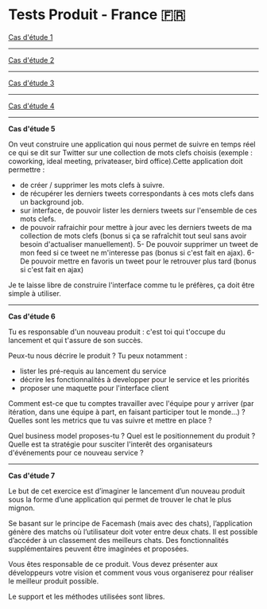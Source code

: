 # Tests Produit - France 🇫🇷

[Cas d'étude 1](../data/pdf/etude_de_cas_1.pdf)

---

[Cas d'étude 2](../data/pdf/etude_de_cas_2.pdf)

___

[Cas d'étude 3](../data/pdf/etude_de_cas_3.pdf)

___

[Cas d'étude 4](../data/pdf/etude_de_cas_4.pdf)

___

**Cas d'étude 5**

On veut construire une application qui nous permet de suivre en temps réel ce qui se dit sur Twitter sur une collection de mots clefs choisis (exemple : coworking, ideal meeting, privateaser, bird office).Cette application doit permettre :
- de créer / supprimer les mots clefs à suivre.
- de récupérer les derniers tweets correspondants à ces mots clefs dans un background job.
- sur interface, de pouvoir lister les derniers tweets sur l'ensemble de ces mots clefs.
- de pouvoir rafraichir pour mettre à jour avec les derniers tweets de ma collection de mots clefs (bonus si ça se rafraîchit tout seul sans avoir besoin d'actualiser manuellement). 5- De pouvoir supprimer un tweet de mon feed si ce tweet ne m'interesse pas (bonus si c'est fait en ajax). 6- De pouvoir mettre en favoris un tweet pour le retrouver plus tard (bonus si c'est fait en ajax)

Je te laisse libre de construire l'interface comme tu le préfères, ça doit être simple à utiliser.

___

**Cas d'étude 6**

Tu es responsable d'un nouveau produit : c'est toi qui t'occupe du lancement et qui t'assure de son succès.

Peux-tu nous décrire le produit ? Tu peux notamment :

- lister les pré-requis au lancement du service
- décrire les fonctionnalités à developper pour le service et les priorités
- proposer une maquette pour l'interface client

Comment est-ce que tu comptes travailler avec l'équipe pour y arriver (par itération, dans une équipe à part, en faisant participer tout le monde...) ?
Quelles sont les metrics que tu vas suivre et mettre en place ?

Quel business model proposes-tu ?
Quel est le positionnement du produit ?
Quelle est ta stratégie pour susciter l'interêt des organisateurs d'événements pour ce nouveau service ?

___

**Cas d'étude 7**

Le but de cet exercice est d’imaginer le lancement d’un nouveau produit sous la forme d’une application qui permet de trouver le chat le plus mignon.

Se basant sur le principe de Facemash (mais avec des chats), l’application génère des matchs où l’utilisateur doit voter entre deux chats. Il est possible d’accéder à un classement des meilleurs chats. Des fonctionnalités supplémentaires peuvent être imaginées et proposées.

Vous êtes responsable de ce produit. Vous devez présenter aux développeurs votre vision et comment vous vous organiserez pour réaliser le meilleur produit possible.

Le support et les méthodes utilisées sont libres.

